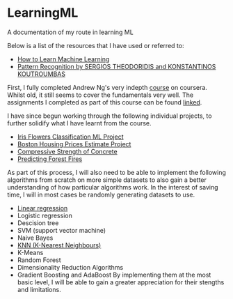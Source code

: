 # LearningML
A documentation of my route in learning ML  
  
Below is a list of the resources that I have used or referred to:  
- [How to Learn Machine Learning](https://elitedatascience.com/learn-machine-learning)
- [Pattern Recognition by SERGIOS THEODORIDIS and KONSTANTINOS KOUTROUMBAS](https://github.com/JanThan/LearningML/blob/master/PatternRecognition.pdf)

First, I fully completed Andrew Ng's very indepth [course](https://www.coursera.org/learn/machine-learning) on coursera. 
Whilst old, it still seems to cover the fundamentals very well. The assignments I completed as part of this course can be found [linked](https://github.com/JanThan/LearningML/tree/master/AndrewNg_MLCourse).  

I have since begun working through the following individual projects, to further solidify what I have learnt from the course.  
- [Iris Flowers Classification ML Project](https://github.com/JanThan/LearningML/tree/master/IRIS)
- [Boston Housing Prices Estimate Project](https://github.com/JanThan/LearningML/tree/master/BostonHousingProblem)
- [Compressive Strength of Concrete](https://github.com/JanThan/LearningML/tree/master/CompressiveStrengthOfConcrete)
- [Predicting Forest Fires](https://github.com/JanThan/LearningML/tree/master/PredictingForestFires)

As part of this process, I will also need to be able to implement the following algorithms from scratch on more simple datasets to also gain a better understanding of how particular algorithms work. In the interest of saving time, I will in most cases be randomly generating datasets to use.
- [Linear regression](https://github.com/JanThan/LearningML/tree/master/AlgorithmImplementations/LinearRegression)
- Logistic regression
- Descision tree
- SVM (support vector machine)
- Naive Bayes
- [KNN (K-Nearest Neighbours)](https://github.com/JanThan/LearningML/tree/master/AlgorithmImplementations/KNN)
- K-Means
- Random Forest
- Dimensionality Reduction Algorithms
- Gradient Boosting and AdaBoost
By implementing them at the most basic level, I will be able to gain a greater appreciation for their stengths and limitations. 
